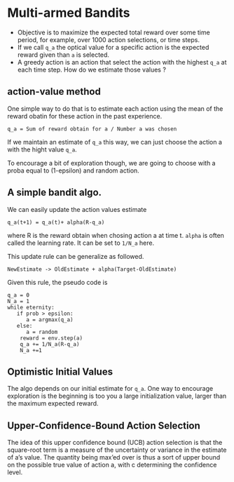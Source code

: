 # Multi-armed Bandits

- Objective is to maximize the expected total reward over some time period, for example, over 1000 action selections, or time steps.
- If we call `q_a` the optical value for a specific action is the expected reward given than `a` is selected.
- A greedy action is an action that select the action with the highest `q_a` at each time step. How do we estimate those values ?

## action-value method

One simple way to do that is to estimate each action using the mean of the reward obatin for these action in the past experience.

```
q_a = Sum of reward obtain for a / Number a was chosen
```

If we maintain an estimate of `q_a` this way, we can just choose the action a with the hight value `q_a`.

To encourage a bit of exploration though, we are going to choose with a proba equal to (1-epsilon) and random action.

## A simple bandit algo.

We can easily update the action values estimate

```
q_a(t+1) = q_a(t)+ alpha(R-q_a)
```

where R is the reward obtain when chosing action a at time t. `alpha` is often called the learning rate. It can be set to `1/N_a` here.

This update rule can be generalize as followed.

```
NewEstimate -> OldEstimate + alpha(Target-OldEstimate)
```

Given this rule, the pseudo code is

```
q_a = 0
N_a = 1
while eternity:
   if prob > epsilon:
      a = argmax(q_a)
   else:
      a = random
    reward = env.step(a)
    q_a += 1/N_a(R-q_a)
    N_a +=1
```

## Optimistic Initial Values

The algo depends on our initial estimate for `q_a`. One way to encourage exploration is the beginning is too you a large initialization value, larger than the maximum expected reward.

## Upper-Confidence-Bound Action Selection

The idea of this upper confidence bound (UCB) action selection is that the square-root term is a measure of the uncertainty or variance in the estimate of a’s value. The quantity being max’ed over is thus a sort of upper bound on the possible true value of action a, with c determining the confidence level.



